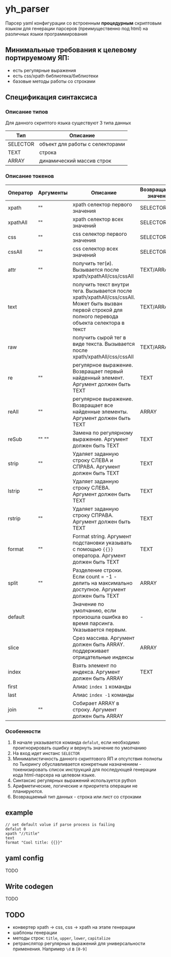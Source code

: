 # yh_parser

Парсер yaml конфигурации со встроенным **процедурным** скриптовым языком
для генерации парсеров (преимущественно под html) на различных языки программирования

## Минимальные требования к целевому портируемому ЯП:
- есть регулярные выражения
- есть css/xpath библиотека/библиотеки
- базовые методы работы со строками

## Спецификация синтаксиса

### Описание типов
Для данного скриптого языка существуют 3 типа данных

| Тип      | Описание                        |
|----------|---------------------------------|
| SELECTOR | объект для работы с селекторами |
| TEXT     | строка                          |
| ARRAY    | динамический массив строк       |

### Описание токенов
| Оператор | Аргументы         | Описание                                                                                                                                                | Возвращаемое значение | Пример                              |
|----------|-------------------|---------------------------------------------------------------------------------------------------------------------------------------------------------|-----------------------|-------------------------------------|
| xpath    | "<expr>"          | xpath селектор первого значения                                                                                                                         | SELECTOR              | xpath "//title"                     |
| xpathAll | "<expr>"          | xpath селектор всех значений                                                                                                                            | SELECTOR              | xpathAll "//div"                    |
| css      | "<expr>"          | css селектор первого значения                                                                                                                           | SELECTOR              | css "title"                         |
| cssAll   | "<expr>"          | css селектор всех значений                                                                                                                              | SELECTOR              | cssAll "div > a"                    |
| attr     | "<tag attr>"      | получить тег(и). Вызывается после xpath/xpathAll/css/cssAll                                                                                             | TEXT/ARRAY            | attr "href"                         |
| text     |                   | получить текст внутри тега. Вызывается после xpath/xpathAll/css/cssAll. Может быть вызван первой строкой для полного перевода объекта селектора в текст | TEXT/ARRAY            | text                                |
| raw      |                   | получить сырой тег в виде текста. Вызывается после xpath/xpathAll/css/cssAll                                                                            | TEXT/ARRAY            | raw                                 |
| re       | "<exrp>"          | регулярное выражение. Возвращает первый найденный элемент. Аргумент должен быть TEXT                                                                    | TEXT                  | re "(\d+)"                          |
| reAll    | "<expr>"          | регулярное выражение. Возвращает все найденные элементы. Аргумент должен быть TEXT                                                                      | ARRAY                 | reAll "(\d+)"                       |
| reSub    | "<expr>" "<repl>" | Замена по регулярному выражение. Аргумент должен быть TEXT                                                                                              | TEXT                  | reSub "(\d+)" "digit(lol)"          |
| strip    | "<string>"        | Удаляет заданную строку СЛЕВА и СПРАВА. Аргумент должен быть TEXT                                                                                       | TEXT                  | strip "\n"                          |
| lstrip   | "<string>"        | Удаляет заданную строку СЛЕВА. Аргумент должен быть TEXT                                                                                                | TEXT                  | lstrip " "                          |
| rstrip   | "<string>"        | Удаляет заданную строку СПРАВА. Аргумент должен быть TEXT                                                                                               | TEXT                  | rstrip " "                          |
| format   | "<string>"        | Format string. Аргумент подстановки указывать с помощью `{{}}` оператора. Аргумент должен быть TEXT                                                     | TEXT                  | format "spam {{}} egg"              |
| split    | "<value>" <count> | Разделение строки. Если count = -1 - делить на максимально доступное. Аргумент должен быть TEXT                                                         | ARRAY                 | default "empty"                     |
| default  | <value>           | Значение по умолчанию, если произошла ошибка во время парсинга. Указывается первым.                                                                     | -                     | default "empty"                     |
| slice    | <start> <end>     | Срез массива. Аргумент должен быть ARRAY. поддерживает отрицательные индексы                                                                            | ARRAY                 | slice 1 5 / slice 1 # `[1..]` алиас |
| index    | <index>           | Взять элемент по индекса. Аргумент должен быть ARRAY                                                                                                    | TEXT                  | index 1                             |
| first    |                   | Алиас `index 1` команды                                                                                                                                 |                       | first                               |
| last     |                   | Алиас `index -1` команды                                                                                                                                |                       | last                                |
| join     | "<string>"        | Собирает ARRAY в строку. Аргумент должен быть ARRAY                                                                                                     |                       | join ", "                           |

### Особенности
1. В начале указывается команда `defalut`, если необходимо проигнорировать ошибку и вернуть значение по умолчанию
2. На вход идет инстанс `SELECTOR`
3. Минималистичность данного скриптового ЯП и отсутствия полноты по Тьюрингу обуславливается конкретным назначением - 
токенизировать список инструкций для последующей генерации кода html-парсера на целевом языке.
4. Синтаксис регулярных выражений используется python
5. Арифметические, логические и приоритета операции не планируются.
6. Возвращаемый тип данных - строка или лист со строками

## example
```
// set default value if parse process is failing
defalut 0
xpath "//title"
text
format "Cool title: {{}}"
```

## yaml config
TODO

## Write codegen
TODO

## TODO
- конвертер xpath -> css, css -> xpath на этапе генерации
- шаблоны генерации
- методы строк: `title`, `upper`, `lower`, `capitalize`
- ретранслятор регулярных выражений для универсальности применения. Например `\d` в `[0-9]`